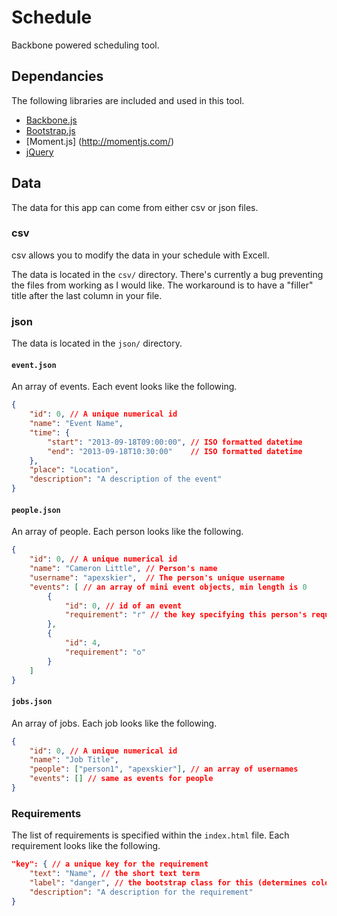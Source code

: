 # Schedule

Backbone powered scheduling tool.

## Dependancies

The following libraries are included and used in this tool.

* [Backbone.js](http://backbonejs.org/)
* [Bootstrap.js](http://getbootstrap.com)
* [Moment.js] (http://momentjs.com/)
* [jQuery](http://jquery.com/)

## Data

The data for this app can come from either csv or json files.

### csv

csv allows you to modify the data in your schedule with Excell.

The data is located in the `csv/` directory. There's currently a bug preventing
the files from working as I would like. The workaround is to have a "filler"
title after the last column in your file.

### json

The data is located in the `json/` directory.

#### `event.json`

An array of events. Each event looks like the following.

```json
{
    "id": 0, // A unique numerical id
    "name": "Event Name",
    "time": {
        "start": "2013-09-18T09:00:00", // ISO formatted datetime
        "end": "2013-09-18T10:30:00"    // ISO formatted datetime
    },
    "place": "Location",
    "description": "A description of the event"
}
```

#### `people.json`

An array of people. Each person looks like the following.

```json
{
    "id": 0, // A unique numerical id
    "name": "Cameron Little", // Person's name
    "username": "apexskier",  // The person's unique username
    "events": [ // an array of mini event objects, min length is 0
        {
            "id": 0, // id of an event
            "requirement": "r" // the key specifying this person's requirement of the event
        },
        {
            "id": 4,
            "requirement": "o"
        }
    ]
}
```

#### `jobs.json`

An array of jobs. Each job looks like the following.

```json
{
    "id": 0, // A unique numerical id
    "name": "Job Title",
    "people": ["person1", "apexskier"], // an array of usernames
    "events": [] // same as events for people
}
```

### Requirements

The list of requirements is specified within the ``index.html`` file. Each requirement looks like the following.

```json
"key": { // a unique key for the requirement
    "text": "Name", // the short text term
    "label": "danger", // the bootstrap class for this (determines color)
    "description": "A description for the requirement"
}
```
